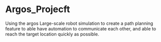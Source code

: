 # Argos_Projecft
Using the argos Large-scale robot simulation to create a path planning feature to able have automation to communicate each other, and able to reach the target location quickly as possible.
